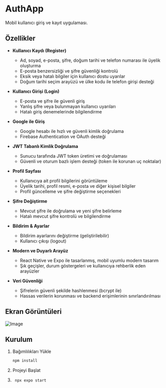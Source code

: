 # AuthApp

Mobil kullanıcı giriş ve kayıt uygulaması.


## Özellikler

- **Kullanıcı Kaydı (Register)**
  - Ad, soyad, e-posta, şifre, doğum tarihi ve telefon numarası ile üyelik oluşturma
  - E-posta benzersizliği ve şifre güvenliği kontrolü
  - Eksik veya hatalı bilgiler için kullanıcı dostu uyarılar
  - Doğum tarihi seçim arayüzü ve ülke kodu ile telefon girişi desteği

- **Kullanıcı Girişi (Login)**
  - E-posta ve şifre ile güvenli giriş
  - Yanlış şifre veya bulunmayan kullanıcı uyarıları
  - Hatalı giriş denemelerinde bilgilendirme

- **Google ile Giriş**
  - Google hesabı ile hızlı ve güvenli kimlik doğrulama
  - Firebase Authentication ve OAuth desteği

- **JWT Tabanlı Kimlik Doğrulama**
  - Sunucu tarafında JWT token üretimi ve doğrulaması
  - Güvenli ve oturum bazlı işlem desteği (token ile korunan uç noktalar)

- **Profil Sayfası**
  - Kullanıcıya ait profil bilgilerini görüntüleme
  - Üyelik tarihi, profil resmi, e-posta ve diğer kişisel bilgiler
  - Profil güncelleme ve şifre değiştirme seçenekleri

- **Şifre Değiştirme**
  - Mevcut şifre ile doğrulama ve yeni şifre belirleme
  - Hatalı mevcut şifre kontrolü ve bilgilendirme

- **Bildirim & Ayarlar**
  - Bildirim ayarlarını değiştirme (geliştirilebilir)
  - Kullanıcı çıkışı (logout)

- **Modern ve Duyarlı Arayüz**
  - React Native ve Expo ile tasarlanmış, mobil uyumlu modern tasarım
  - Şık geçişler, durum göstergeleri ve kullanıcıya rehberlik eden arayüzler

- **Veri Güvenliği**
  - Şifrelerin güvenli şekilde hashlenmesi (bcrypt ile)
  - Hassas verilerin korunması ve backend erişimlerinin sınırlandırılması
 

## Ekran Görüntüleri
![Image](https://github.com/user-attachments/assets/95bd2042-5761-4470-ab73-19ab45f4b7d0)

## Kurulum

1. Bağımlılıkları Yükle

   ```bash
   npm install
   ```

2. Projeyi Başlat
3. 
   ```bash
    npx expo start
   ```

